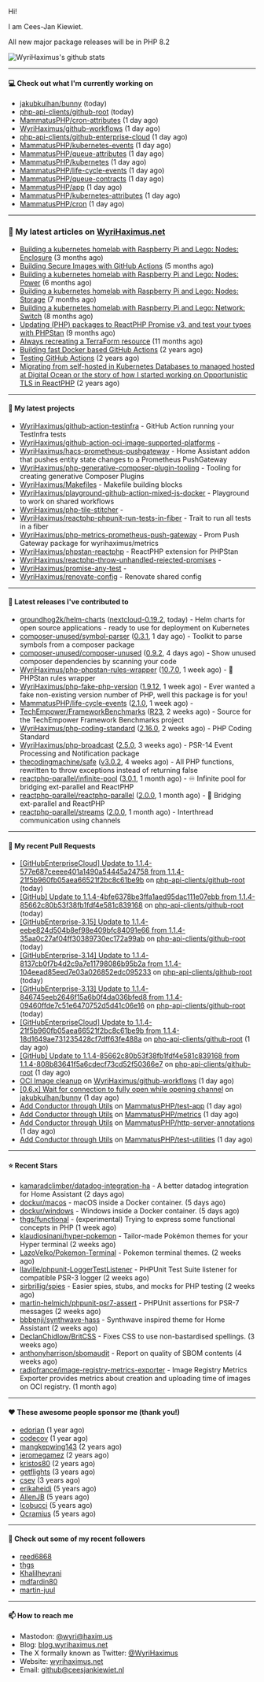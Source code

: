 Hi!

I am Cees-Jan Kiewiet.

All new major package releases will be in PHP 8.2

![WyriHaximus's github stats](https://github-readme-stats.vercel.app/api?username=WyriHaximus&show_icons=true)

---

#### 💻 Check out what I'm currently working on

- [jakubkulhan/bunny](https://github.com/jakubkulhan/bunny) (today)
- [php-api-clients/github-root](https://github.com/php-api-clients/github-root) (today)
- [MammatusPHP/cron-attributes](https://github.com/MammatusPHP/cron-attributes) (1 day ago)
- [WyriHaximus/github-workflows](https://github.com/WyriHaximus/github-workflows) (1 day ago)
- [php-api-clients/github-enterprise-cloud](https://github.com/php-api-clients/github-enterprise-cloud) (1 day ago)
- [MammatusPHP/kubernetes-events](https://github.com/MammatusPHP/kubernetes-events) (1 day ago)
- [MammatusPHP/queue-attributes](https://github.com/MammatusPHP/queue-attributes) (1 day ago)
- [MammatusPHP/kubernetes](https://github.com/MammatusPHP/kubernetes) (1 day ago)
- [MammatusPHP/life-cycle-events](https://github.com/MammatusPHP/life-cycle-events) (1 day ago)
- [MammatusPHP/queue-contracts](https://github.com/MammatusPHP/queue-contracts) (1 day ago)
- [MammatusPHP/app](https://github.com/MammatusPHP/app) (1 day ago)
- [MammatusPHP/kubernetes-attributes](https://github.com/MammatusPHP/kubernetes-attributes) (1 day ago)
- [MammatusPHP/cron](https://github.com/MammatusPHP/cron) (1 day ago)

---

### 📜 My latest articles on [WyriHaximus.net](https://blog.wyrihaximus.net/)

- [Building a kubernetes homelab with Raspberry Pi and Lego: Nodes: Enclosure](https://blog.wyrihaximus.net/2024/12/building-a-kubernetes-homelab-with-raspberry-pies-and-lego-nodes-enclosure/) (3 months ago)
- [Building Secure Images with GitHub Actions](https://blog.wyrihaximus.net/2024/10/building-secure-images-with-github-actions/) (5 months ago)
- [Building a kubernetes homelab with Raspberry Pi and Lego: Nodes: Power](https://blog.wyrihaximus.net/2024/09/building-a-kubernetes-homelab-with-raspberry-pies-and-lego-nodes-power/) (6 months ago)
- [Building a kubernetes homelab with Raspberry Pi and Lego: Nodes: Storage](https://blog.wyrihaximus.net/2024/08/building-a-kubernetes-homelab-with-raspberry-pies-and-lego-nodes-storage/) (7 months ago)
- [Building a kubernetes homelab with Raspberry Pi and Lego: Network: Switch](https://blog.wyrihaximus.net/2024/07/building-a-kubernetes-homelab-with-raspberry-pies-and-lego-network-switch/) (8 months ago)
- [Updating (PHP) packages to ReactPHP Promise v3, and test your types with PHPStan](https://blog.wyrihaximus.net/2024/06/updating-php-packages-to-reactphp-promise-v3--and-test-your-types-with-phpstan/) (9 months ago)
- [Always recreating a TerraForm resource](https://blog.wyrihaximus.net/2024/04/always-recreating-a-terraform-resource/) (11 months ago)
- [Building fast Docker based GitHub Actions](https://blog.wyrihaximus.net/2023/03/building-fast-docker-based-github-actions/) (2 years ago)
- [Testing GitHub Actions](https://blog.wyrihaximus.net/2023/03/testing-github-actions/) (2 years ago)
- [Migrating from self-hosted in Kubernetes Databases to managed hosted at Digital Ocean or the story of how I started working on Opportunistic TLS in ReactPHP](https://blog.wyrihaximus.net/2023/01/migrating-from-self-hosted-in-k8s-databases-to-managed-hosted-at-digital-ocean/) (2 years ago)

---

#### 🌱 My latest projects

- [WyriHaximus/github-action-testinfra](https://github.com/WyriHaximus/github-action-testinfra) - GitHub Action running your TestInfra tests
- [WyriHaximus/github-action-oci-image-supported-platforms](https://github.com/WyriHaximus/github-action-oci-image-supported-platforms) - 
- [WyriHaximus/hacs-prometheus-pushgateway](https://github.com/WyriHaximus/hacs-prometheus-pushgateway) - Home Assistant addon that pushes entity state changes to a Prometheus PushGateway
- [WyriHaximus/php-generative-composer-plugin-tooling](https://github.com/WyriHaximus/php-generative-composer-plugin-tooling) - Tooling for creating generative Composer Plugins
- [WyriHaximus/Makefiles](https://github.com/WyriHaximus/Makefiles) - Makefile building blocks
- [WyriHaximus/playground-github-action-mixed-js-docker](https://github.com/WyriHaximus/playground-github-action-mixed-js-docker) - Playground to work on shared workflows
- [WyriHaximus/php-tile-stitcher](https://github.com/WyriHaximus/php-tile-stitcher) - 
- [WyriHaximus/reactphp-phpunit-run-tests-in-fiber](https://github.com/WyriHaximus/reactphp-phpunit-run-tests-in-fiber) - Trait to run all tests in a fiber
- [WyriHaximus/php-metrics-prometheus-push-gateway](https://github.com/WyriHaximus/php-metrics-prometheus-push-gateway) - Prom Push Gateway package for wyrihaximus/metrics
- [WyriHaximus/phpstan-reactphp](https://github.com/WyriHaximus/phpstan-reactphp) - ReactPHP extension for PHPStan
- [WyriHaximus/reactphp-throw-unhandled-rejected-promises](https://github.com/WyriHaximus/reactphp-throw-unhandled-rejected-promises) - 
- [WyriHaximus/promise-any-test](https://github.com/WyriHaximus/promise-any-test) - 
- [WyriHaximus/renovate-config](https://github.com/WyriHaximus/renovate-config) - Renovate shared config

---

#### 🔭 Latest releases I've contributed to

- [groundhog2k/helm-charts](https://github.com/groundhog2k/helm-charts) ([nextcloud-0.19.2](https://github.com/groundhog2k/helm-charts/releases/tag/nextcloud-0.19.2), today) - Helm charts for open source applications - ready to use for deployment on Kubernetes
- [composer-unused/symbol-parser](https://github.com/composer-unused/symbol-parser) ([0.3.1](https://github.com/composer-unused/symbol-parser/releases/tag/0.3.1), 1 day ago) - Toolkit to parse symbols from a composer package
- [composer-unused/composer-unused](https://github.com/composer-unused/composer-unused) ([0.9.2](https://github.com/composer-unused/composer-unused/releases/tag/0.9.2), 4 days ago) - Show unused composer dependencies by scanning your code
- [WyriHaximus/php-phpstan-rules-wrapper](https://github.com/WyriHaximus/php-phpstan-rules-wrapper) ([10.7.0](https://github.com/WyriHaximus/php-phpstan-rules-wrapper/releases/tag/10.7.0), 1 week ago) - 🌯 PHPStan rules wrapper
- [WyriHaximus/php-fake-php-version](https://github.com/WyriHaximus/php-fake-php-version) ([1.9.12](https://github.com/WyriHaximus/php-fake-php-version/releases/tag/1.9.12), 1 week ago) - Ever wanted a fake non-existing version number of PHP, well this package is for you!
- [MammatusPHP/life-cycle-events](https://github.com/MammatusPHP/life-cycle-events) ([2.1.0](https://github.com/MammatusPHP/life-cycle-events/releases/tag/2.1.0), 1 week ago) - 
- [TechEmpower/FrameworkBenchmarks](https://github.com/TechEmpower/FrameworkBenchmarks) ([R23](https://github.com/TechEmpower/FrameworkBenchmarks/releases/tag/R23), 2 weeks ago) - Source for the TechEmpower Framework Benchmarks project
- [WyriHaximus/php-coding-standard](https://github.com/WyriHaximus/php-coding-standard) ([2.16.0](https://github.com/WyriHaximus/php-coding-standard/releases/tag/2.16.0), 2 weeks ago) - PHP Coding Standard
- [WyriHaximus/php-broadcast](https://github.com/WyriHaximus/php-broadcast) ([2.5.0](https://github.com/WyriHaximus/php-broadcast/releases/tag/2.5.0), 3 weeks ago) - PSR-14 Event Processing and Notification package
- [thecodingmachine/safe](https://github.com/thecodingmachine/safe) ([v3.0.2](https://github.com/thecodingmachine/safe/releases/tag/v3.0.2), 4 weeks ago) - All PHP functions, rewritten to throw exceptions instead of returning false
- [reactphp-parallel/infinite-pool](https://github.com/reactphp-parallel/infinite-pool) ([3.0.1](https://github.com/reactphp-parallel/infinite-pool/releases/tag/3.0.1), 1 month ago) - ♾️ Infinite pool for bridging ext-parallel and ReactPHP
- [reactphp-parallel/reactphp-parallel](https://github.com/reactphp-parallel/reactphp-parallel) ([2.0.0](https://github.com/reactphp-parallel/reactphp-parallel/releases/tag/2.0.0), 1 month ago) - 🌉 Bridging ext-parallel and ReactPHP
- [reactphp-parallel/streams](https://github.com/reactphp-parallel/streams) ([2.0.0](https://github.com/reactphp-parallel/streams/releases/tag/2.0.0), 1 month ago) - Interthread communication using channels

---

#### 🔨 My recent Pull Requests

- [[GitHubEnterpriseCloud] Update to 1.1.4-577e687ceeee401a1490a54445a24758 from 1.1.4-21f5b960fb05aea66521f2bc8c61be9b](https://github.com/php-api-clients/github-root/pull/1580) on [php-api-clients/github-root](https://github.com/php-api-clients/github-root) (today)
- [[GitHub] Update to 1.1.4-4bfe6378be3ffa1aed95dac111e07ebb from 1.1.4-85662c80b53f38fb1fdf4e581c839168](https://github.com/php-api-clients/github-root/pull/1579) on [php-api-clients/github-root](https://github.com/php-api-clients/github-root) (today)
- [[GitHubEnterprise-3.15] Update to 1.1.4-eebe824d504b8ef98e409bfc84091e66 from 1.1.4-35aa0c27af04ff30389730ec172a99ab](https://github.com/php-api-clients/github-root/pull/1578) on [php-api-clients/github-root](https://github.com/php-api-clients/github-root) (today)
- [[GitHubEnterprise-3.14] Update to 1.1.4-8137cb0f7b4d2c9a7e11798086b95b2a from 1.1.4-104eead85eed7e03a026852edc095233](https://github.com/php-api-clients/github-root/pull/1577) on [php-api-clients/github-root](https://github.com/php-api-clients/github-root) (today)
- [[GitHubEnterprise-3.13] Update to 1.1.4-846745eeb2646f15a6b0f4da036bfed8 from 1.1.4-09460ffde7c51e6470752d5d41c06e16](https://github.com/php-api-clients/github-root/pull/1576) on [php-api-clients/github-root](https://github.com/php-api-clients/github-root) (today)
- [[GitHubEnterpriseCloud] Update to 1.1.4-21f5b960fb05aea66521f2bc8c61be9b from 1.1.4-18d1649ae731235428cf7dff63fe488a](https://github.com/php-api-clients/github-root/pull/1575) on [php-api-clients/github-root](https://github.com/php-api-clients/github-root) (1 day ago)
- [[GitHub] Update to 1.1.4-85662c80b53f38fb1fdf4e581c839168 from 1.1.4-808b83641f5a6cdecf73cd52f50366e7](https://github.com/php-api-clients/github-root/pull/1574) on [php-api-clients/github-root](https://github.com/php-api-clients/github-root) (1 day ago)
- [OCI Image cleanup](https://github.com/WyriHaximus/github-workflows/pull/65) on [WyriHaximus/github-workflows](https://github.com/WyriHaximus/github-workflows) (1 day ago)
- [[0.6.x] Wait for connection to fully open while opening channel](https://github.com/jakubkulhan/bunny/pull/169) on [jakubkulhan/bunny](https://github.com/jakubkulhan/bunny) (1 day ago)
- [Add Conductor through Utils](https://github.com/MammatusPHP/test-app/pull/1) on [MammatusPHP/test-app](https://github.com/MammatusPHP/test-app) (1 day ago)
- [Add Conductor through Utils](https://github.com/MammatusPHP/metrics/pull/6) on [MammatusPHP/metrics](https://github.com/MammatusPHP/metrics) (1 day ago)
- [Add Conductor through Utils](https://github.com/MammatusPHP/http-server-annotations/pull/1) on [MammatusPHP/http-server-annotations](https://github.com/MammatusPHP/http-server-annotations) (1 day ago)
- [Add Conductor through Utils](https://github.com/MammatusPHP/test-utilities/pull/30) on [MammatusPHP/test-utilities](https://github.com/MammatusPHP/test-utilities) (1 day ago)

---

#### ⭐ Recent Stars

- [kamaradclimber/datadog-integration-ha](https://github.com/kamaradclimber/datadog-integration-ha) - A better datadog integration for Home Assistant (2 days ago)
- [dockur/macos](https://github.com/dockur/macos) - macOS inside a Docker container. (5 days ago)
- [dockur/windows](https://github.com/dockur/windows) - Windows inside a Docker container. (5 days ago)
- [thgs/functional](https://github.com/thgs/functional) - (experimental) Trying to express some functional concepts in PHP (1 week ago)
- [klaudiosinani/hyper-pokemon](https://github.com/klaudiosinani/hyper-pokemon) - Tailor-made Pokémon themes for your Hyper terminal (2 weeks ago)
- [LazoVelko/Pokemon-Terminal](https://github.com/LazoVelko/Pokemon-Terminal) - Pokemon terminal themes. (2 weeks ago)
- [llaville/phpunit-LoggerTestListener](https://github.com/llaville/phpunit-LoggerTestListener) - PHPUnit Test Suite listener for compatible PSR-3 logger (2 weeks ago)
- [sirbrillig/spies](https://github.com/sirbrillig/spies) - Easier spies, stubs, and mocks for PHP testing (2 weeks ago)
- [martin-helmich/phpunit-psr7-assert](https://github.com/martin-helmich/phpunit-psr7-assert) - PHPUnit assertions for PSR-7 messages (2 weeks ago)
- [bbbenji/synthwave-hass](https://github.com/bbbenji/synthwave-hass) - Synthwave inspired theme for Home Assistant (2 weeks ago)
- [DeclanChidlow/BritCSS](https://github.com/DeclanChidlow/BritCSS) - Fixes CSS to use non-bastardised spellings. (3 weeks ago)
- [anthonyharrison/sbomaudit](https://github.com/anthonyharrison/sbomaudit) - Report on quality of SBOM contents (4 weeks ago)
- [radiofrance/image-registry-metrics-exporter](https://github.com/radiofrance/image-registry-metrics-exporter) - Image Registry Metrics Exporter provides metrics about creation and uploading time of images on OCI registry. (1 month ago)

---

#### ❤️ These awesome people sponsor me (thank you!)

- [edorian](https://github.com/edorian) (1 year ago)
- [codecov](https://github.com/codecov) (1 year ago)
- [mangkepwing143](https://github.com/mangkepwing143) (2 years ago)
- [jeromegamez](https://github.com/jeromegamez) (2 years ago)
- [kristos80](https://github.com/kristos80) (2 years ago)
- [getflights](https://github.com/getflights) (3 years ago)
- [csev](https://github.com/csev) (3 years ago)
- [erikaheidi](https://github.com/erikaheidi) (5 years ago)
- [AllenJB](https://github.com/AllenJB) (5 years ago)
- [lcobucci](https://github.com/lcobucci) (5 years ago)
- [Ocramius](https://github.com/Ocramius) (5 years ago)

---

#### 👯 Check out some of my recent followers

- [reed6868](https://github.com/reed6868)
- [thgs](https://github.com/thgs)
- [Khalilheyrani](https://github.com/Khalilheyrani)
- [mdfardin80](https://github.com/mdfardin80)
- [martin-juul](https://github.com/martin-juul)

---

#### 📫 How to reach me

- Mastodon: [@wyri@haxim.us](https://toot-toot.wyrihaxim.us/@wyri)
- Blog: [blog.wyrihaximus.net](https://blog.wyrihaximus.net/)
- The X formally known as Twitter: [@WyriHaximus](https://twitter.com/WyriHaximus)
- Website: [wyrihaximus.net](https://wyrihaximus.net/)
- Email: [github@ceesjankiewiet.nl](mailto:github@ceesjankiewiet.nl)
